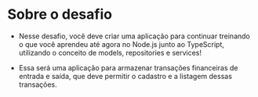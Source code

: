 # Sobre o desafio

  - Nesse desafio, você deve criar uma aplicação para continuar treinando o que você aprendeu até agora no Node.js junto ao TypeScript, utilizando o conceito de models, repositories e services!

  - Essa será uma aplicação para armazenar transações financeiras de entrada e saída, que deve permitir o cadastro e a listagem dessas transações.
